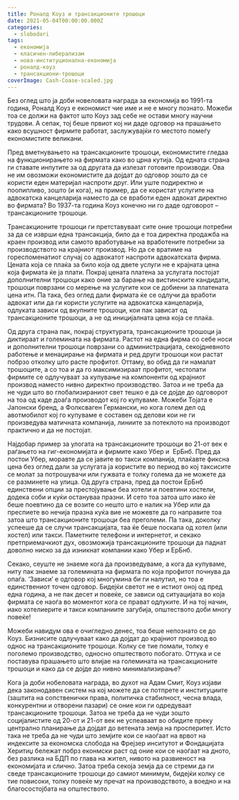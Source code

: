 ```yaml
---
title: Роналд Коуз и трансакционите трошоци
date: 2021-05-04T00:00:00.000Z
categories:
  - slobodari
tags:
  - економија
  - класичен-либерализам
  - нова-институционална-економија
  - роналд-коуз
  - трансакциони-трошоци
coverImage: Cash-Coase-scaled.jpg
---
```


Без оглед што ја доби новеловата награда за економија во 1991-та година, Роналд Коуз е економист чие име и не е многу познато. Можеби тоа се должи на фактот што Коуз зад себе не остави многу научни трудови. А сепак, тој беше првиот кој ни даде одговор на прашањето како всушност фирмите работат, заслужувајќи го местото помеѓу економистите великани.

Пред вметнувањето на трансакционите трошоци, економистите гледаа на функционирањето на фирмата како во црна кутија. Од едната страна ги ставате инпутите за од другата да излезат готовите производи. Ова не им овозможи економистите да дојдат до одговор зошто да се користи еден материјал наспроти друг. Или уште подиректно и поопипливо, зошто (и кога), на пример, да се користат услугите на адвокатска канцеларија наместо да се вработи еден адвокат директно во фирмата? Во 1937-та година Коуз конечно ни го даде одговорот – трансакционите трошоци.

Трансакционите трошоци ги претставуваат сите оние трошоци потребни за да се изврши една трансакција, било да е тоа директна продажба на краен производ или самото вработување на вработените потребни за производството на крајниот производ. Но да се вратиме на гореспоменатиот случај со адвокатот наспроти адвокатската фирма. Цената која се плаќа за било која од двете услуги не е крајната цена која фирмата ќе ја плати. Покрај цената платена за услугата постојат дополнителни трошоци како оние за барање на вистинските кандидати, трошоци поврзани со мерење на услугите кои се добиени за платената цена итн. Па така, без оглед дали фирмата ќе се одлучи да вработи адвокат или да ги користи услугите на адвокатска канцеларија, одлуката зависи од вкупните трошоци, кои пак зависат од трансакционите трошоци, а не од иницијалната цена која се плаќа.

Од друга страна пак, покрај структурата, трансакционите трошоци ја диктираат и големината на фирмата. Растот на една фирма со себе носи и дополнителни трошоци поврзани со администрацијата, секојдневното работење и менаџирање на фирмата и ред други трошоци кои растат побрзо отколку што расте профитот. Оттаму, во обид да ги намалат трошоците, а со тоа и да го максимизираат профитот, честопати фирмите се одлучуваат за купување на компоненти од крајниот производ наместо нивно директно производство. Затоа и не треба да не чуди што во глобализираниот свет тешко е да се дојде до одговорот на тоа од каде доаѓа производот кој го купуваме. Можеби Тојата е Јапонски бренд, а Фолксваген Германски, но кога голем дел од авотмобилот кој го купуваме е составен од делови кои не ги произведува матичната компанија, линиите за потеклото на производот практично и да не постојат.

Најдобар пример за улогата на трансакционите трошоци во 21-от век е раѓањето на гиг-економијата и фирмите како Убер и  ЕрБнб. Пред да постои Убер, моравте да се јавите во такси компанија, плаќавте фиксна цена без оглед дали за услугата ја користите во период во кој таксисите се молат за потрошувачи или гужвата е толку голема да не можете да се разминете на улица. Од друга страна, пред да постои ЕрБнб единствени опции за престојување беа хотели и поевтини хостели, додека соби и куќи остануваа празни. И сето тоа затоа што иако ќе беше поевтино да се возите со нешто што е налик на Убер или да преспиете во нечија празна куќа вие не можевте да го направите тоа затоа што трансакционите трошоци беа преголеми. Па така, доколку успееше да се случи трансакцијата, таа ќе беше поскапа од хотел (или хостел) или такси. Паметните телефони и интернетот, и секако претприемачкиот дух, овозможија трансакционите трошоци да паднат доволно ниско за да изникнат компании како Убер и ЕрБнб.

Секако, сеуште не знаеме кога да произведуваме, а кога да купуваме, ниту пак знаеме за големината на фирмата по која профитот почнува да опаѓа. ‘Зависи’ е одговор кој многумина би ги налутил, но тоа е единствениот точен одговор. Бидејќи светот не е истиот оној од пред една година, а не пак десет и повеќе, се зависи од ситуацијата во која фирмата се наоѓа во моментот кога се прават одлуките. И на тој начин, иако хотелиерите и такси компаниите загубија, општеството доби многу повеќе! 

Можеби навидум ова е очигледно денес, тоа беше непознато се до Коуз. Бизнисите одлучуваат како да дојдат до крајниот производ во однос на трансакционите трошоци. Колку се тие помали, толку е поголемо производство, односно општеството побогато. Оттука и се поставува прашањето што влијае на големината на трансакционите трошоци и како да се дојде до нивно минимализирање?

Кога ја доби нобеловата награда, во духот на Адам Смит, Коуз изјави дека законодавен систем на кој можете да се потпрете и институциите (заштита на сопственички права, политичка стабилност, чесна влада, конкурентни и отворени пазари) се оние кои ги одредуваат трансакционите трошоци. Затоа не треба да не чуди зошто социјалистите од 20-от и 21-от век не успеаваат во обидите преку централно планирање да дојдат до ветената земја на просперитет. Исто така не треба да не чуди што земјите кои се наоѓаат на врвот на индексите за економска слобода на Фрејзер инситутот и Фондацијата Херитиџ бележат побрз еконмски раст од оние кои се наоѓаат на дното, без разлика на БДП по глава на жител, нивото на развиеност на економијата и слично. Затоа треба секоја земја да се стреми да ги сведе трансакционите трошоци до самиот минимум, бидејќи колку се тие повисоки, толку повеќе му пречат на производството, а воедно и на благосостојбата на општеството.
